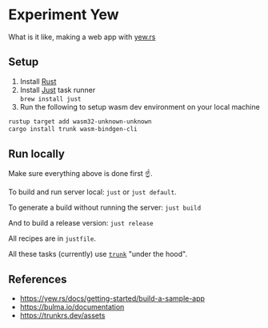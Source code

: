 # Experiment Yew

What is it like, making a web app with [yew.rs](https://yew.rs)

## Setup

1. Install [Rust](https://www.rust-lang.org/tools/install)
2. Install [Just](https://github.com/casey/just) task runner  
    `brew install just`
3. Run the following to setup wasm dev environment on your local machine

```sh
rustup target add wasm32-unknown-unknown
cargo install trunk wasm-bindgen-cli
```

## Run locally

Make sure everything above is done first ☝️.

To build and run server local: `just` or `just default`.

To generate a build without running the server: `just build`

And to build a release version: `just release`

All recipes are in `justfile`.

All these tasks (currently) use [`trunk`](https://trunkrs.dev/) "under the hood".

## References

- <https://yew.rs/docs/getting-started/build-a-sample-app>
- <https://bulma.io/documentation>
- <https://trunkrs.dev/assets>
